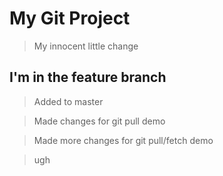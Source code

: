 # My Git Project 


> My innocent little change

## I'm in the feature branch

> Added to master

> Made changes for git pull demo

> Made more changes for git pull/fetch demo

> ugh
